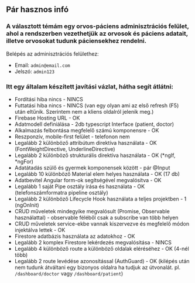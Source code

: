 ## Pár hasznos infó
### A választott témám egy orvos-páciens adminisztrációs felület, ahol a rendszerben vezethetjük az orvosok és páciens adatait, illetve orvosokat tudunk páciensekhez rendelni.

Belépés az adminisztrációs felülethez:
- Email: `admin@email.com`
- Jelszó: `admin123`


### Itt egy általam készített javítási vázlat, hátha segít átlátni:
- Fordítási hiba nincs - NINCS
- Futtatási hiba nincs - NINCS (van egy olyan ami az első refresh (F5) után eltűnik. Szerintem nem a kliens oldalról jelenik meg.)
- Firebase Hosting URL - OK
- Adatmodell definiálása - 2db typescript Interface (patient, doctor)
- Alkalmazás felbontása megfelelő számú komponensre - OK
- Reszponzív, mobile-first felület - telefonon nem
- Legalább 2 különböző attribútum direktíva használata - OK (FontWeightDirective, UnderlineDirective)
- Legalább 2 különböző strukturális direktíva használata - OK (*ngIf, *ngFor)
- Adatátadás szülő és gyermek komponensek között - pár @Input
- Legalább 10 különböző Material elem helyes használata - OK (17 db)
- Adatbevitel Angular form-ok segítségével megvalósítva - OK
- Legalább 1 saját Pipe osztály írása és használata - OK (telefonszámformatra pipeline osztály)
- Legalább 2 különböző Lifecycle Hook használata a teljes projektben - 1 (ngOnInit)
- CRUD műveletek mindegyike megvalósult (Promise, Observable használattal) - observable féléből csak a subscribe van több helyen
- CRUD műveletek service-ekbe vannak kiszervezve és megfelelő módon injektálva lettek - OK
- Firestore adatbázis használata az adatokhoz - OK
- Legalább 2 komplex Firestore lekérdezés megvalósítása - NINCS
- Legalább 4 különböző route a különböző oldalak eléréséhez - OK (4-nél több)
- Legalább 2 route levédése azonosítással (AuthGuard) - OK (kilépés után nem tudunk átváltani egy bizonyos oldalra ha tudjuk az útvonalát. pl. `/dashboard/doctor` vagy `/dashboard/patient`)
